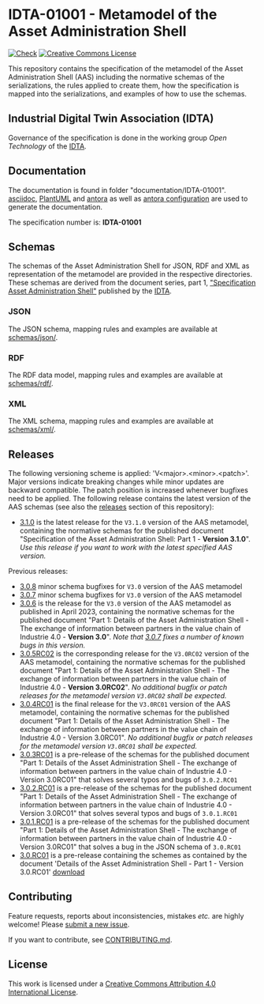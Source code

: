 # IDTA-01001 - Metamodel of the Asset Administration Shell

[![Check](
https://github.com/admin-shell-io/aas-specs-metamodel/workflows/Check/badge.svg
)](
https://github.com/admin-shell-io/aas-specs-metamodel/actions?query=workflow%3ACheck
)
[![Creative Commons License](
https://licensebuttons.net/l/by/4.0/88x31.png
)](
https://creativecommons.org/licenses/by/4.0/
)

This repository contains the specification of the metamodel of the 
Asset Administration Shell (AAS) including the normative schemas 
of the serializations, the rules applied to create them, 
how the specification is mapped into the serializations, 
and examples of how to use the schemas.

## Industrial Digital Twin Association (IDTA)

Governance of the specification is done in the working group *Open Technology* 
of the [IDTA](https://industrialdigitaltwin.org/en/).

## Documentation

The documentation is found in folder "documentation/IDTA-01001".
[asciidoc](https://docs.asciidoctor.org/), [PlantUML](https://plantuml.com/en/) and [antora](https://github.com/admin-shell-io/aas-specs-antora-ui) as well as [antora configuration](https://github.com/admin-shell-io/aas-specifications) are used to generate the documentation.

The specification number is: **IDTA-01001**

## Schemas

The schemas of the Asset Administration Shell for JSON, RDF and XML 
as representation of the metamodel are provided in the 
respective directories. 
These schemas are derived from the document series, part 1,
["Specification Asset Administration Shell"](
https://industrialdigitaltwin.org/en/content-hub/aasspecifications
) published by the [IDTA](https://industrialdigitaltwin.org/en/).

### JSON

The JSON schema, mapping rules and examples are available at
[schemas/json/](schemas/json/).

### RDF

The RDF data model, mapping rules and examples are available 
at [schemas/rdf/](schemas/rdf/).

### XML

The XML schema, mapping rules and examples are available 
at [schemas/xml/](schemas/xml/).
 
## Releases

The following versioning scheme is applied: 'V\<major>.\<minor>.\<patch>'. 
Major versions indicate breaking changes while minor updates are 
backward compatible.
The patch position is increased whenever bugfixes need to be applied. 
The following release contains the latest version of the AAS schemas
 (see also the [releases](https://github.com/admin-shell-io/aas-specs-metamodel/releases) 
section of this repository):

* [3.1.0](https://github.com/admin-shell-io/aas-specs-metamodel/releases/tag/v3.1.0)
is the latest release for the `V3.1.0` version of the AAS metamodel, 
containing the normative schemas for the published document
 "Specification of the Asset Administration Shell: Part 1 - **Version 3.1.0**". 
*Use this release if you want to work with the latest specified AAS version.*

Previous releases:
* [3.0.8](https://github.com/admin-shell-io/aas-specs-metamodel/releases/tag/V3.0.8) minor schema bugfixes for `V3.0` version of the AAS metamodel
* [3.0.7](https://github.com/admin-shell-io/aas-specs-metamodel/releases/tag/V3.0.7) minor schema bugfixes for `V3.0` version of the AAS metamodel
* [3.0.6](https://github.com/admin-shell-io/aas-specs-metamodel/releases/tag/v3.0.6) is the release for the `V3.0` version of the AAS metamodel as published in April 2023, containing the normative schemas for the published document "Part 1: Details of the Asset Administration Shell - The exchange of information between partners in the value chain of Industrie 4.0 - **Version 3.0**". *Note that [3.0.7](https://github.com/admin-shell-io/aas-specs-metamodel/releases/tag/V3.0.7) fixes a number of known bugs in this version.*
* [3.0.5RC02](https://github.com/admin-shell-io/aas-specs-metamodel/releases/tag/V3.0.5RC02) is the corresponding release for the `V3.0RC02` version of the AAS metamodel, containing the normative schemas for the published document "Part 1: Details of the Asset Administration Shell - The exchange of information between partners in the value chain of Industrie 4.0 - **Version 3.0RC02**". *No additional bugfix or patch releases for the metamodel version `V3.0RC02` shall be expected.*
* [3.0.4RC01](https://github.com/admin-shell-io/aas-specs-metamodel/releases/tag/V3.0.4RC01) is the final release for the `V3.0RC01` version of the AAS metamodel, containing the normative schemas for the published document "Part 1: Details of the Asset Administration Shell - The exchange of information between partners in the value chain of Industrie 4.0 - Version 3.0RC01". *No additional bugfix or patch releases for the metamodel version `V3.0RC01` shall be expected.*
* [3.0.3RC01](https://github.com/admin-shell-io/aas-specs-metamodel/tree/V3.0.3RC01) is a pre-release of the schemas for the published document "Part 1: Details of the Asset Administration Shell - The exchange of information between partners in the value chain of Industrie 4.0 - Version 3.0RC01" that solves several typos and bugs of `3.0.2.RC01`
* [3.0.2.RC01](https://github.com/admin-shell-io/aas-specs-metamodel/releases/tag/v3.0.2.RC01) is a pre-release of the schemas for the published document "Part 1: Details of the Asset Administration Shell - The exchange of information between partners in the value chain of Industrie 4.0 - Version 3.0RC01" that solves several typos and bugs of `3.0.1.RC01`
* [3.0.1.RC01](https://github.com/admin-shell-io/aas-specs-metamodel/releases/tag/v3.0.1.RC01) is a pre-release of the schemas for the published document "Part 1: Details of the Asset Administration Shell - The exchange of information between partners in the value chain of Industrie 4.0 - Version 3.0RC01" that solves a bug in the JSON schema of `3.0.RC01`
* [3.0.RC01](https://github.com/admin-shell-io/aas-specs-metamodel/releases/tag/v3.0.RC01) is a pre-release containing the schemes as contained by the document 'Details of the Asset Administration Shell - Part 1 - Version 3.0.RC01' [download](https://www.plattform-i40.de/PI40/Redaktion/EN/Downloads/Publikation/Details_of_the_Asset_Administration_Shell_Part1_V3.html)


## Contributing

Feature requests, reports about inconsistencies, mistakes *etc.* are highly
welcome! Please [submit a new issue](
https://github.com/admin-shell-io/aas-specs-metamodel/issues/new/choose
).

If you want to contribute, see [CONTRIBUTING.md](CONTRIBUTING.md).

## License

This work is licensed under a [Creative Commons Attribution 4.0 International License](
https://creativecommons.org/licenses/by/4.0/). 
